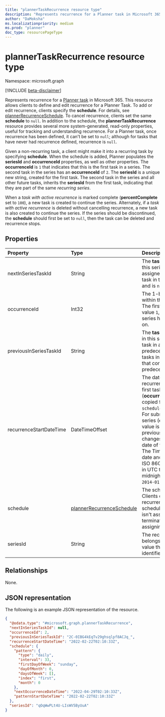 ```yaml
---
title: "plannerTaskRecurrence resource type"
description: "Represents recurrence for a Planner task in Microsoft 365."
author: "DaMoksha"
ms.localizationpriority: medium
ms.prod: "planner"
doc_type: resourcePageType
---
```


# plannerTaskRecurrence resource type

Namespace: microsoft.graph

[!INCLUDE [beta-disclaimer](../../includes/beta-disclaimer.md)]

Represents recurrence for a [Planner task](plannertask.md) in Microsoft 365. This resource allows clients to define and edit recurrence for a Planner Task. To add or edit recurrence, clients specify the **schedule**. For details, see [plannerRecurrenceSchedule](../resources/plannerrecurrenceschedule.md). To cancel recurrence, clients set the same **schedule** to `null`. In addition to the schedule, the **plannerTaskRecurrence** resource provides several more system-generated, read-only properties, useful for tracking and understanding recurrence. For a Planner task, once recurrence has been defined, it can't be set to `null`; although for tasks that have never had recurrence defined, recurrence is `null`.

Given a non-recurring task, a client might make it into a recurring task by specifying **schedule**. When the schedule is added, Planner populates the **seriesId** and **occurrenceId** properties, as well as other properties. The **occurrenceId** is `1` that indicates that this is the first task in a series. The second task in the series has an **occurrenceId** of `2`. The **seriesId** is a unique new string, created for the first task. The second task in the series and all other future tasks, inherits the **seriesId** from the first task, indicating that they are part of the same _recurring series_.

When a _task with active recurrence_ is marked complete (**percentComplete** set to `100`), a new task is created to continue the series. Alternately, if a _task with active recurrence_ is deleted without cancelling recurrence, a new task is also created to continue the series. If the series should be discontinued, the **schedule** should first be set to `null`, then the task can be deleted and recurrence stops.

## Properties

|Property|Type|Description|
|:---|:---|:---|
|nextInSeriesTaskId|String|The **taskId** of the next task in this series. This value is assigned at the time the next task in the series is created, and is `null` prior to that time.|
|occurrenceId|Int32|The 1-based index of this task within the recurrence series. The first task in a series has the value `1`, the next task in the series has the value `2`, and so on.|
|previousInSeriesTaskId|String|The **taskId** of the previous task in this series. `null` for the first task in a series since no predecessor. All subsequent tasks in the series have a value that corresponds to their predecessors.|
|recurrenceStartDateTime|DateTimeOffset|The date and time when this recurrence series begin. For the first task in a series (**occurrenceId** = 1) this value is copied from `schedule.patternStartDateTime`. For subsequent tasks in the series (**occurrenceId** >= 2) this value is copied from the previous task and never changes; it preserves the start date of the recurring series. The Timestamp type represents date and time information using ISO 8601 format and is always in UTC time. For example, midnight UTC on Jan 1, 2014 is `2014-01-01T00:00:00Z`.|
|schedule|[plannerRecurrenceSchedule](../resources/plannerrecurrenceschedule.md)|The schedule for recurrence. Clients define and edit recurrence by specifying the schedule. If **nextInSeriesTaskId** isn't assigned, clients might terminate the series by assigning `null` to this property.|
|seriesId|String|The recurrence series this task belongs to. A GUID-based value that serves as the unique identifier for a series.|

## Relationships

None.

## JSON representation

The following is an example JSON representation of the resource.
<!-- {
  "blockType": "resource",
  "@odata.type": "microsoft.graph.plannerTaskRecurrence"
}
-->
``` json
{
  "@odata.type": "#microsoft.graph.plannerTaskRecurrence",
  "nextInSeriesTaskId": null,
  "occurrenceId": 2,
  "previousInSeriesTaskId": "2C-0IBG4kEqTv29ghsqlpf8ACJq_",
  "recurrenceStartDateTime": "2022-02-22T02:10:33Z",
  "schedule": {
    "pattern": {
      "type": "daily",
      "interval": 33,
      "firstDayOfWeek": "sunday",
      "dayOfMonth": 0,
      "daysOfWeek": [],
      "index": "first",
      "month": 0
    },
    "nextOccurrenceDateTime": "2022-04-29T02:10:33Z",
    "patternStartDateTime": "2022-02-22T02:10:33Z"
  },
  "seriesId": "qOqWwPLt4U-LIsWV5ByUuA"
}
```

